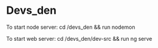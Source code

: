 # Devs_den

To start node server:
cd /devs_den && run nodemon

To start web server:
cd /devs_den/dev-src && run ng serve
